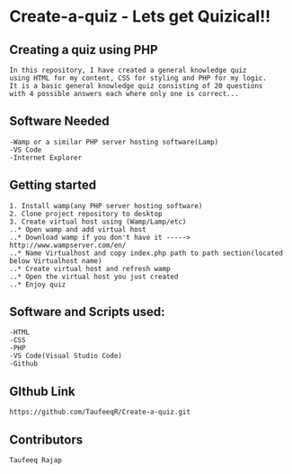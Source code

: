 # Create-a-quiz - Lets get Quizical!!

## Creating a quiz using PHP

```
In this repository, I have created a general knowledge quiz 
using HTML for my content, CSS for styling and PHP for my logic.
It is a basic general knowledge quiz consisting of 20 questions 
with 4 possible answers each where only one is correct...
```

## Software Needed

```
-Wamp or a similar PHP server hosting software(Lamp)
-VS Code
-Internet Explorer
```

## Getting started

```
1. Install wamp(any PHP server hosting software)
2. Clone project repository to desktop
3. Create virtual host using (Wamp/Lamp/etc)
..* Open wamp and add virtual host
..* Download wamp if you don't have it -----> http://www.wampserver.com/en/
..* Name Virtualhost and copy index.php path to path section(located below Virtualhost name)
..* Create virtual host and refresh wamp
..* Open the virtual host you just created
..* Enjoy quiz
```

## Software and Scripts used:

``` 
-HTML
-CSS
-PHP
-VS Code(Visual Studio Code)
-Github
```

## GIthub Link

```
https://github.com/TaufeeqR/Create-a-quiz.git
```

## Contributors

```
Taufeeq Rajap
```
